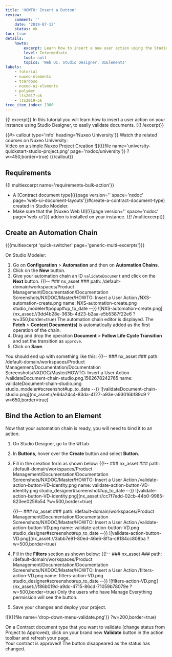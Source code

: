 ```yaml
---
title: 'HOWTO: Insert a Button'
review:
    comment: ''
    date: '2019-07-12'
    status: ok
toc: true
details:
    howto:
        excerpt: Learn how to insert a new user action using the Studio Designer
        level: Intermediate
        tool: null
        topics: 'Web UI, Studio Designer, UIElements'
labels:
    - tutorial
    - nuxeo-elements
    - tcardoso
    - nuxeo-ui-elements
    - polymer
    - lts2017-ok
    - lts2019-ok
tree_item_index: 1300
---
```


{{! excerpt}}
In this tutorial you will learn how to insert a user action on your instance using Studio Designer, to easily validate documents.
{{! /excerpt}}

{{#> callout type='info' heading='Nuxeo University'}}
Watch the related courses on Nuxeo University:</br>
[Video on a simple Nuxeo Project Creation](https://university.hyland.com/courses/e4114)
![]({{file name='university-quickstart-studio-project.png' page='nxdoc/university'}} ?w=450,border=true)
{{/callout}}

## Requirements

{{! multiexcerpt name='requirements-bulk-action'}}
- A [Contract document type]({{page version='' space='nxdoc' page='web-ui-document-layouts'}}#create-a-contract-document-type) created in Studio Modeler.
- Make sure that the [Nuxeo Web UI]({{page version='' space='nxdoc' page='web-ui'}}) addon is installed on your instance.
{{! /multiexcerpt}}

## Create an Automation Chain

{{{multiexcerpt 'quick-switcher' page='generic-multi-excerpts'}}}

On Studio Modeler:
1. Go on **Configuration** > **Automation** and then on **Automation Chains**.
1. Click on the **New** button.
1. Give your automation chain an ID `validateDocument` and click on the **Next** button.
  {{!--     ### nx_asset ###
    path: /default-domain/workspaces/Product Management/Documentation/Documentation Screenshots/NXDOC/Master/HOWTO: Insert a User Action /NXS-automation-create.png
    name: NXS-automation-create.png
    studio_modeler#popup#up_to_date
  --}}
  ![NXS-automation-create.png](nx_asset://3dd4b28e-363b-4d23-b2aa-e5b5387f22e6 ?w=350,border=true)
  The automation chain editor is displayed. The **Fetch** > **Context Document(s)** is automatically added as the first operation of the chain.
1. Drag and drop the operation **Document** > **Follow Life Cycle Transition** and set the transition as `approve`.
1. Click on **Save**.

  You should end up with something like this:
  {{!--     ### nx_asset ###
    path: /default-domain/workspaces/Product Management/Documentation/Documentation Screenshots/NXDOC/Master/HOWTO: Insert a User Action /validateDocument-chain-studio.png.1562678242765
    name: validateDocument-chain-studio.png
    studio_modeler#screenshot#up_to_date
  --}}
  ![validateDocument-chain-studio.png](nx_asset://e6da24c4-83da-4127-a93e-a93016bf89c9 ?w=650,border=true)

## Bind the Action to an Element

Now that your automation chain is ready, you will need to bind it to an action.

1. On Studio Designer, go to the **UI** tab.
1. In **Buttons**, hover over the **Create** button and select **Button**.
1. Fill in the creation form as shown below:
    {{!--     ### nx_asset ###
      path: /default-domain/workspaces/Product Management/Documentation/Documentation Screenshots/NXDOC/Master/HOWTO: Insert a User Action /validate-action-button-VD-identity.png
      name: validate-action-button-VD-identity.png
      studio_designer#screenshot#up_to_date
    --}}
    ![validate-action-button-VD-identity.png](nx_asset://cc7f7edd-02cb-44b0-9985-823ee0259a54 ?w=500,border=true)

    {{!--     ### nx_asset ###
      path: /default-domain/workspaces/Product Management/Documentation/Documentation Screenshots/NXDOC/Master/HOWTO: Insert a User Action /validate-action-button-VD.png
      name: validate-action-button-VD.png
      studio_designer#screenshot#up_to_date
    --}}
    ![validate-action-button-VD.png](nx_asset://3abb7e91-80ed-46e6-8f1a-c8184cc808ba ?w=500,border=true)
1. Fill in the **Filters** section as shown below:
  {{!--     ### nx_asset ###
    path: /default-domain/workspaces/Product Management/Documentation/Documentation Screenshots/NXDOC/Master/HOWTO: Insert a User Action /filters-action-VD.png
    name: filters-action-VD.png
    studio_designer#screenshot#up_to_date
  --}}
  ![filters-action-VD.png](nx_asset://f86b019d-a9dc-4715-86cd-71059b78079e ?w=500,border=true)
  Only the users who have Manage Everything permission will see the button.
1. Save your changes and deploy your project.

![]({{file name='drop-down-menu-validate.png'}} ?w=200,border=true)

On a Contract document type that you want to validate (change status from Project to Approved), click on your brand new **Validate** button in the action toolbar and refresh your page.  
Your contract is approved! The button disappeared as the status has changed.
